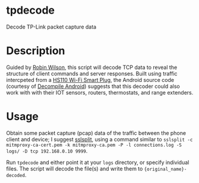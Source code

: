 # tpdecode
Decode TP-Link packet capture data

# Description
Guided by [Robin Wilson](http://blog.rtwilson.com/hacking-the-worcester-wave-thermostat-in-python-part-2/), this script will decode TCP data to reveal the structure of client commands and server responses. Built using traffic intercpeted from a [HS110 Wi-Fi Smart Plug](http://www.tp-link.com/en/products/details/HS110.html), the Android source code (courtesy of [Decompile Android](http://www.decompileandroid.com/)) suggests that this decoder could also work with with their IOT sensors, routers, thermostats, and range extenders.

# Usage
Obtain some packet capture (pcap) data of the traffic between the phone client and device; I suggest [sslsplit](https://www.roe.ch/SSLsplit), using a command similar to `sslsplit -c mitmproxy-ca-cert.pem -k mitmproxy-ca.pem -P -l connections.log -S logs/ -D tcp 192.168.0.10 9999`.

Run `tpdecode` and either point it at your `logs` directory, or specify individual files. The script will decode the file(s) and write them to `{original_name}-decoded`.

